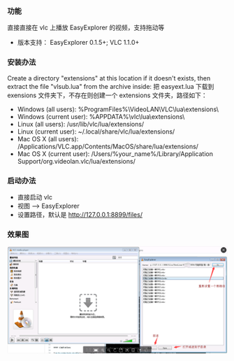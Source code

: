### 功能
直接直接在 vlc 上播放 EasyExplorer 的视频，支持拖动等
* 版本支持： EasyExplorer 0.1.5+; VLC 1.1.0+

### 安装办法
Create a directory "extensions" at this location if it doesn't exists, then extract the file "vlsub.lua" from the archive inside:
把 easyext.lua 下载到 exensions 文件夹下，不存在则创建一个 extensions 文件夹，路径如下：
* Windows (all users): %ProgramFiles%\VideoLAN\VLC\lua\extensions\
* Windows (current user): %APPDATA%\vlc\lua\extensions\
* Linux (all users): /usr/lib/vlc/lua/extensions/
* Linux (current user): ~/.local/share/vlc/lua/extensions/
* Mac OS X (all users): /Applications/VLC.app/Contents/MacOS/share/lua/extensions/
* Mac OS X (current user): /Users/%your_name%/Library/Application Support/org.videolan.vlc/lua/extensions/

### 启动办法
* 直接启动 vlc
* 视图 --> EasyExplorer 
* 设置路径，默认是 http://127.0.0.1:8899/files/

### 效果图
![EasyExplorer VLC Extension](easyext.png)
